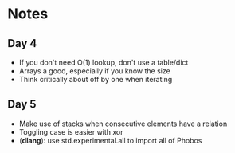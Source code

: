 # Notes

## Day 4

* If you don't need O(1) lookup, don't use a table/dict
* Arrays a good, especially if you know the size
* Think critically about off by one when iterating

## Day 5

* Make use of stacks when consecutive elements have a relation
* Toggling case is easier with xor
* (**dlang**): use std.experimental.all to import all of Phobos

